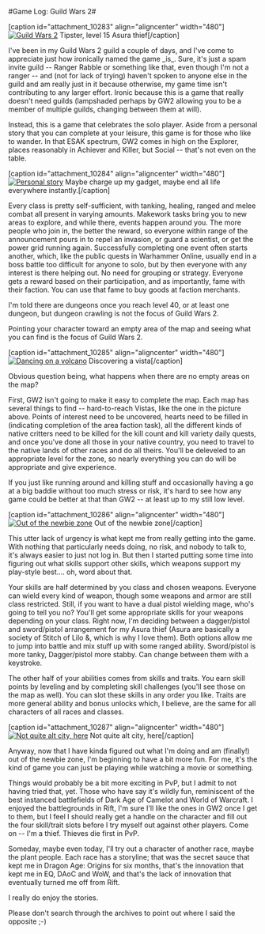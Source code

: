 #Game Log: Guild Wars 2#

[caption id="attachment\_10283" align="aligncenter" width="480"][![](http://westkarana.com/wp-content/uploads/2012/10/Gw2-2012-10-07-11-28-08-90-480x269.jpg "Guild Wars 2")](http://westkarana.com/wp-content/uploads/2012/10/Gw2-2012-10-07-11-28-08-90.jpg) Tipster, level 15 Asura thief[/caption]

I've been in my Guild Wars 2 guild a couple of days, and I've come to appreciate just how ironically named the game \_is\_. Sure, it's just a spam invite guild -- Ranger Rabble or something like that, even though I'm not a ranger -- and (not for lack of trying) haven't spoken to anyone else in the guild and am really just in it because otherwise, my game time isn't contributing to any larger effort. Ironic because this is a game that really doesn't need guilds (lampshaded perhaps by GW2 allowing you to be a member of multiple guilds, changing between them at will).

Instead, this is a game that celebrates the solo player. Aside from a personal story that you can complete at your leisure, this game is for those who like to wander. In that ESAK spectrum, GW2 comes in high on the Explorer, places reasonably in Achiever and Killer, but Social -- that's not even on the table.

[caption id="attachment\_10284" align="aligncenter" width="480"][![](http://westkarana.com/wp-content/uploads/2012/10/Gw2-2012-10-05-21-43-18-91-480x270.jpg "Personal story")](http://westkarana.com/wp-content/uploads/2012/10/Gw2-2012-10-05-21-43-18-91.jpg) Maybe charge up my gadget, maybe end all life everywhere instantly.[/caption]

Every class is pretty self-sufficient, with tanking, healing, ranged and melee combat all present in varying amounts. Makework tasks bring you to new areas to explore, and while there, events happen around you. The more people who join in, the better the reward, so everyone within range of the announcement pours in to repel an invasion, or guard a scientist, or get the power grid running again. Successfully completing one event often starts another, which, like the public quests in Warhammer Online, usually end in a boss battle too difficult for anyone to solo, but by then everyone with any interest is there helping out. No need for grouping or strategy. Everyone gets a reward based on their participation, and as importantly, fame with their faction. You can use that fame to buy goods at faction merchants.

I'm told there are dungeons once you reach level 40, or at least one dungeon, but dungeon crawling is not the focus of Guild Wars 2.

Pointing your character toward an empty area of the map and seeing what you can find is the focus of Guild Wars 2.

[caption id="attachment\_10285" align="aligncenter" width="480"][![](http://westkarana.com/wp-content/uploads/2012/10/Gw2-2012-10-07-11-02-07-53-480x270.jpg "Dancing on a volcano")](http://westkarana.com/wp-content/uploads/2012/10/Gw2-2012-10-07-11-02-07-53.jpg) Discovering a vista[/caption]

Obvious question being, what happens when there are no empty areas on the map?

First, GW2 isn't going to make it easy to complete the map. Each map has several things to find -- hard-to-reach Vistas, like the one in the picture above. Points of interest need to be uncovered, hearts need to be filled in (indicating completion of the area faction task), all the different kinds of native critters need to be killed for the kill count and kill variety daily quests, and once you've done all those in your native country, you need to travel to the native lands of other races and do all theirs. You'll be deleveled to an appropriate level for the zone, so nearly everything you can do will be appropriate and give experience.

If you just like running around and killing stuff and occasionally having a go at a big baddie without too much stress or risk, it's hard to see how any game could be better at that than GW2 -- at least up to my still low level.

[caption id="attachment\_10286" align="aligncenter" width="480"][![](http://westkarana.com/wp-content/uploads/2012/10/Gw2-2012-10-07-11-26-44-14-480x269.jpg "Out of the newbie zone")](http://westkarana.com/wp-content/uploads/2012/10/Gw2-2012-10-07-11-26-44-14.jpg) Out of the newbie zone[/caption]

This utter lack of urgency is what kept me from really getting into the game. With nothing that particularly needs doing, no risk, and nobody to talk to, it's always easier to just not log in. But then I started putting some time into figuring out what skills support other skills, which weapons support my play-style best.... oh, word about that.

Your skills are half determined by you class and chosen weapons. Everyone can wield every kind of weapon, though some weapons and armor are still class restricted. Still, if you want to have a dual pistol wielding mage, who's going to tell you no? You'll get some appropriate skills for your weapons depending on your class. Right now, I'm deciding between a dagger/pistol and sword/pistol arrangement for my Asura thief (Asura are basically a society of Stitch of Lilo &, which is why I love them). Both options allow me to jump into battle and mix stuff up with some ranged ability. Sword/pistol is more tanky, Dagger/pistol more stabby. Can change between them with a keystroke.

The other half of your abilities comes from skills and traits. You earn skill points by leveling and by completing skill challenges (you'll see those on the map as well). You can slot these skills in any order you like. Traits are more general ability and bonus unlocks which, I believe, are the same for all characters of all races and classes.

[caption id="attachment\_10287" align="aligncenter" width="480"][![](http://westkarana.com/wp-content/uploads/2012/10/Gw2-2012-10-07-15-50-58-60-480x384.jpg "Not quite alt city, here")](http://westkarana.com/wp-content/uploads/2012/10/Gw2-2012-10-07-15-50-58-60.jpg) Not quite alt city, here[/caption]

Anyway, now that I have kinda figured out what I'm doing and am (finally!) out of the newbie zone, I'm beginning to have a bit more fun. For me, it's the kind of game you can just be playing while watching a movie or something.

Things would probably be a bit more exciting in PvP, but I admit to not having tried that, yet. Those who have say it's wildly fun, reminiscent of the best instanced battlefields of Dark Age of Camelot and World of Warcraft. I enjoyed the battlegrounds in Rift, I'm sure I'll like the ones in GW2 once I get to them, but I feel I should really get a handle on the character and fill out the four skill/trait slots before I try myself out against other players. Come on -- I'm a thief. Thieves die first in PvP.

Someday, maybe even today, I'll try out a character of another race, maybe the plant people. Each race has a storyline; that was the secret sauce that kept me in Dragon Age: Origins for six months, that's the innovation that kept me in EQ, DAoC and WoW, and that's the lack of innovation that eventually turned me off from Rift. 

I really do enjoy the stories.

Please don't search through the archives to point out where I said the opposite ;-)

